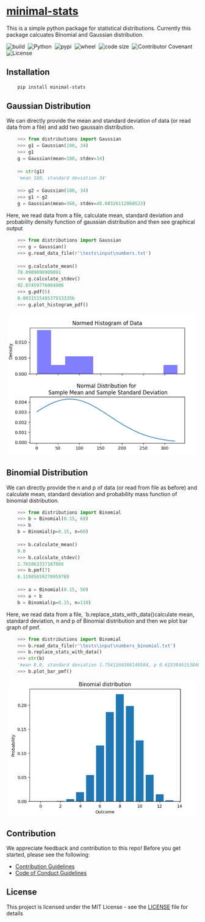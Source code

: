 # [minimal-stats][pypi Link]

This is a simple python package for statistical distributions. Currently this package calcuates Binomial and Gaussian distribution.

![build][build]&nbsp;
![Python][Python]&nbsp;
![pypi][pypi]&nbsp;
![wheel][wheel]&nbsp;
![code size][code size]&nbsp;
![Contributor Covenant][Contributor Covenant]&nbsp;
![License][License]&nbsp;

## Installation

```bash
    pip install minimal-stats
```

## Gaussian Distribution

We can directly provide the mean and standard deviation of data (or read data from a file) and add two gaussain distribution.

```python
    >>> from distributions import Gaussian
    >>> g1 = Gaussian(180, 34)
    >>> g1
    g = Gaussian(mean=180, stdev=34)

    >> str(g1)
    'mean 180, standard deviation 34'

    >>> g2 = Gaussian(180, 34)
    >>> g1 + g2
    g = Gaussian(mean=360, stdev=48.08326112068523)
```

Here, we read data from a file, calculate mean, standard deviation and probability density function of gaussian distribution and then see graphical output

```python
    >>> from distributions import Gaussian
    >>> g = Gaussian()
    >>> g.read_data_file(r'\tests\input\numbers.txt')

    >>> g.calculate_mean()
    78.0909090909091
    >>> g.calculate_stdev()
    92.87459776004906
    >>> g.pdf(5)
    0.0031515485379333356
    >>> g.plot_histogram_pdf()
```

![gaussian image][gaussian]

## Binomial Distribution

We can directly provide the n and p of data (or read from file as before) and calculate mean, standard deviation and probability mass function of binomial distribution.

```python
    >>> from distributions import Binomial
    >>> b = Binomial(0.15, 60)
    >>> b
    b = Binomial(p=0.15, n=60)

    >>> b.calculate_mean()
    9.0
    >>> b.calculate_stdev()
    2.765863337187866
    >>> b.pmf(7)
    0.11985659270959788

    >>> a = Binomial(0.15, 50)
    >>> a + b
    b = Binomial(p=0.15, n=110)
```

Here, we read data from a file, `b.replace_stats_with_data()calculate mean, standard deviation, n and p of Binomial distribution and then we plot bar graph of pmf.

```python
    >>> from distributions import Binomial
    >>> b.read_data_file(r'\tests\input\numbers_binomial.txt')
    >>> b.replace_stats_with_data()
    >>> str(b)
    'mean 8.0, standard deviation 1.7541160386140584, p 0.6153846153846154, n 13'
    >>> b.plot_bar_pmf()
```

![binomial image][binomial]

## Contribution

We appreciate feedback and contribution to this repo! Before you get started, please see the following:

- [Contribution Guidelines](CONTRIBUTING.md)
- [Code of Conduct Guidelines](code_of_conduct.md)

## License

This project is licensed under the MIT License - see the [LICENSE](LICENSE) file for details

[gaussian]: https://raw.githubusercontent.com/ashishlamsal/minimal-stats/main/sample/gaussian_distribution.png
[binomial]: https://raw.githubusercontent.com/ashishlamsal/minimal-stats/main/sample/binomial_distribution.png

[pypi link]: https://pypi.org/project/minimal-stats/
[build]: https://img.shields.io/github/workflow/status/ashishlamsal/minimal-stats/Package?style=flat-square
[Python]: https://img.shields.io/badge/-Python-3776AB?style=flat-square&logo=python&logoColor=ffffff
[pypi]: https://img.shields.io/pypi/v/minimal-stats?style=flat-square
[wheel]: https://img.shields.io/pypi/wheel/minimal-stats?style=flat-square
[code size]: https://img.shields.io/github/languages/code-size/ashishlamsal/minimal-stats?style=flat-square
[Contributor Covenant]: https://img.shields.io/badge/Contributor%20Covenant-2.1-4baaaa.svg (code_of_conduct.md)
[License]: https://img.shields.io/github/license/ashishlamsal/minimal-stats?style=flat-square (LICENSE)
